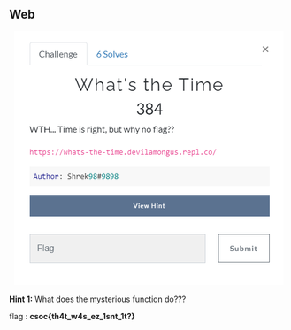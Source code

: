 ## Web

<p align="center"><img src="header.png" width="" height=""/></p>

**Hint 1:** What does the mysterious function do???

flag : **csoc\{th4t_w4s_ez_1snt_1t?}**